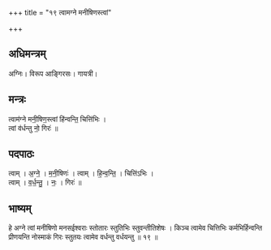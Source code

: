 +++
title = "१९ त्वामग्ने मनीषिणस्त्वां"

+++
## अधिमन्त्रम्
अग्निः। विरूप आङ्गिरसः। गायत्री।

## मन्त्रः
त्वाम॑ग्ने मनी॒षिण॒स्त्वां हि॑न्वन्ति॒ चित्ति॑भिः ।  
त्वां व॑र्धन्तु नो॒ गिरः॑ ॥

## पदपाठः
त्वाम् । अ॒ग्ने॒ । म॒नी॒षिणः॑ । त्वाम् । हि॒न्व॒न्ति॒ । चित्ति॑ऽभिः ।  
त्वाम् । व॒र्ध॒न्तु॒ । नः॒ । गिरः॑ ॥

## भाष्यम्
हे अग्ने त्वां मनीषिणो मनसईश्वराः स्तोतारः स्तुतिभिः स्तुवन्तीतिशेषः । किञ्च त्वामेव चित्तिभिः कर्मभिर्हिन्वन्ति प्रीणयन्ति नोस्माकं गिरः स्तुतयः त्वामेव वर्धन्तु वर्धयन्तु ॥ १९ ॥